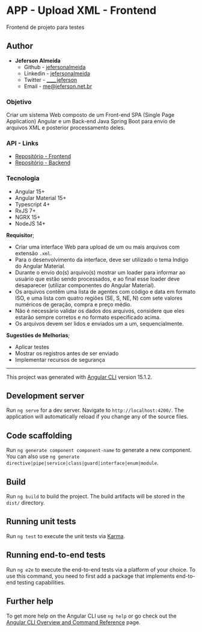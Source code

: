 # APP - Upload XML - Frontend

Frontend de projeto para testes

## Author

- **Jeferson Almeida**
  - Github - [jefersonalmeida](https://github.com/jefersonalmeida)
  - Linkedin - [jefersonalmeida](https://www.linkedin.com/in/jefersonalmeida/)
  - Twitter - [____jeferson](https://twitter.com/____jeferson)
  - Email - [me@jeferson.net.br](mailto://me@jeferson.net.br)

### Objetivo

Criar um sistema Web composto de um Front-end SPA (Single Page Application)
Angular e um Back-end Java Spring Boot para envio de arquivos XML e posterior
processamento deles.

### API - Links

- [Repositório - Frontend](https://github.com/jefersonalmeida/app-upload-xml)
- [Repositório - Backend](https://github.com/jefersonalmeida/api-upload-xml)

### Tecnologia

- Angular 15+
- Angular Material 15+
- Typescript 4+
- RxJS 7+
- NGRX 15+
- NodeJS 14+

**Requisitor**;

* Criar uma interface Web para upload de um ou mais arquivos com extensão `.xml`.
* Para o desenvolvimento da interface, deve ser utilizado o tema Indigo do Angular Material.
* Durante o envio do(s) arquivo(s) mostrar um loader para informar ao usuário que
  estão sendo processados, e ao final esse loader deve desaparecer (utilizar
  componentes do Angular Material).
* Os arquivos contêm uma lista de agentes com código e data em formato ISO, e uma
  lista com quatro regiões (SE, S, NE, N) com sete valores numéricos de geração, compra
  e preço médio.
* Não é necessário validar os dados dos arquivos, considere que eles estarão sempre
  corretos e no formato especificado acima.
* Os arquivos devem ser lidos e enviados um a um, sequencialmente.

**Sugestões de Melhorias**;

* Aplicar testes
* Mostrar os registros antes de ser enviado
* Implementar recursos de segurança

---


This project was generated with [Angular CLI](https://github.com/angular/angular-cli) version 15.1.2.

## Development server

Run `ng serve` for a dev server. Navigate to `http://localhost:4200/`. The application will automatically reload if you
change any of the source files.

## Code scaffolding

Run `ng generate component component-name` to generate a new component. You can also use `ng generate directive|pipe|service|class|guard|interface|enum|module`.

## Build

Run `ng build` to build the project. The build artifacts will be stored in the `dist/` directory.

## Running unit tests

Run `ng test` to execute the unit tests via [Karma](https://karma-runner.github.io).

## Running end-to-end tests

Run `ng e2e` to execute the end-to-end tests via a platform of your choice. To use this command, you need to first add a package that implements end-to-end testing capabilities.

## Further help

To get more help on the Angular CLI use `ng help` or go check out the [Angular CLI Overview and Command Reference](https://angular.io/cli) page.
